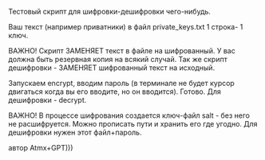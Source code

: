 Тестовый скрипт для шифровки-дешифровки чего-нибудь.


Ваш текст (например приватники) в файл private_keys.txt 1 строка- 1 ключ.

ВАЖНО! Скрипт ЗАМЕНЯЕТ текст в файле на шифрованный. У вас должна быть резервная копия на всякий случай.
Так же скрипт дешифровки - ЗАМЕНЯЕТ шифрованный текст на исходный.

Запускаем encrypt, вводим пароль (в терминале не будет курсор двигаться когда вы его вводите, но он вводится).
Готово.
Для дешифровки - decrypt.

ВАЖНО! В процессе шифрования создается ключ-файл salt - без него не расшифруется.
Можно прописать пути и хранить его где угодно.
Для дешифровки нужен этот файл+пароль.

автор Atmx+GPT)))